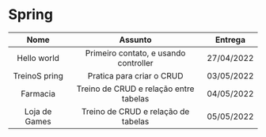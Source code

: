 # Spring

Nome |Assunto|Entrega
:--:|:--:|:--:
Hello world|Primeiro contato, e usando controller|27/04/2022
TreinoS pring| Pratica para criar o CRUD| 03/05/2022
Farmacia | Treino de CRUD e relação entre tabelas | 04/05/2022
Loja de Games| Treino de CRUD e relação de tabelas | 05/05/2022
